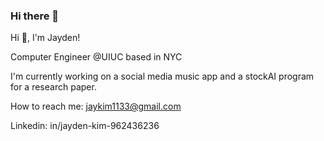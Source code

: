 ### Hi there 👋
Hi 👋, I'm Jayden! 

Computer Engineer @UIUC based in NYC

I'm currently working on a social media music app and a stockAI program for a research paper.

How to reach me: jaykim1133@gmail.com

Linkedin: in/jayden-kim-962436236

<!--
**jkcol/jkcol** is a ✨ _special_ ✨ repository because its `README.md` (this file) appears on your GitHub profile.

Here are some ideas to get you started:

- 🔭 I’m currently working on ...
- 🌱 I’m currently learning ...
- 👯 I’m looking to collaborate on ...
- 🤔 I’m looking for help with ...
- 💬 Ask me about ...
- 📫 How to reach me: ...
- 😄 Pronouns: ...
- ⚡ Fun fact: ...
-->
